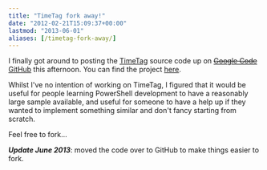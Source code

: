 ```yaml
---
title: "TimeTag fork away!"
date: "2012-02-21T15:09:37+00:00"
lastmod: "2013-06-01"
aliases: [/timetag-fork-away/]
---
```


I finally got around to posting the [TimeTag](https://openxtra.org/project/timetag) source code up on ~~[Google Code](http://code.google.com/)~~ [GitHub](http://github.com/) this afternoon. You can find the project [here](http://github.com/openxtra/TimeTag).

Whilst I've no intention of working on TimeTag, I figured that it would be useful for people learning PowerShell development to have a reasonably large sample available, and useful for someone to have a help up if they wanted to implement something similar and don't fancy starting from scratch.

Feel free to fork...

***Update June 2013***: moved the code over to GitHub to make things easier to fork.
